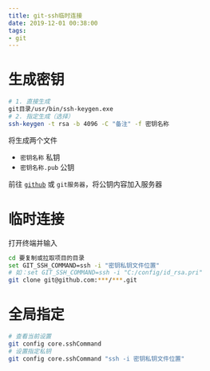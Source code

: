 ```yaml
---
title: git-ssh临时连接
date: 2019-12-01 00:38:00
tags:
- git
---
```


# 生成密钥

```sh
# 1. 直接生成
git目录/usr/bin/ssh-keygen.exe 
# 2. 指定生成（选择）
ssh-keygen -t rsa -b 4096 -C "备注" -f 密钥名称
```

<!-- more -->

将生成两个文件

- `密钥名称` 私钥
- `密钥名称.pub` 公钥

前往 [`github`](https://github.com/settings/keys) 或 `git服务器`，将公钥内容加入服务器


# 临时连接

打开终端并输入

```sh
cd 要复制或拉取项目的目录
set GIT_SSH_COMMAND=ssh -i "密钥私钥文件位置"
# 如：set GIT_SSH_COMMAND=ssh -i "C:/config/id_rsa.pri"
git clone git@github.com:***/***.git
```

# 全局指定

```sh
# 查看当前设置
git config core.sshCommand
# 设置指定私钥
git config core.sshCommand "ssh -i 密钥私钥文件位置"
```
